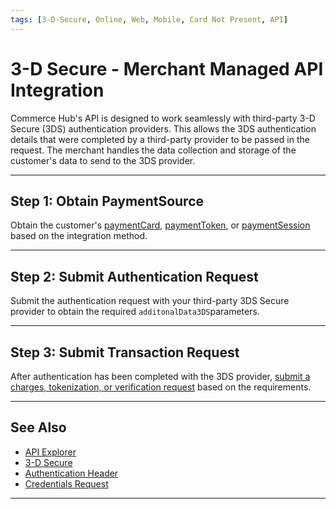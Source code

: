 ```yaml
---
tags: [3-D-Secure, Online, Web, Mobile, Card Not Present, API]
---
```


# 3-D Secure - Merchant Managed API Integration

Commerce Hub's API is designed to work seamlessly with third-party 3-D Secure (3DS) authentication providers. This allows the 3DS authentication details that were completed by a third-party provider to be passed in the request. The merchant handles the data collection and storage of the customer's data to send to the 3DS provider.

---

## Step 1: Obtain PaymentSource

Obtain the customer's [paymentCard](?path=docs/Resources/Guides/Payment-Sources/Payment-Card.md), [paymentToken](?path=docs/Resources/API-Documents/Payments_VAS/Payment-Token.md), or [paymentSession](?path+docs/Online-Mobile-Digital/Checkout/API/API-Only.md) based on the integration method.

---

## Step 2: Submit Authentication Request

Submit the authentication request with your third-party 3DS Secure provider to obtain the required `additonalData3DS`parameters.

---

## Step 3: Submit Transaction Request

After authentication has been completed with the 3DS provider, [submit a charges, tokenization, or verification request](?path=docs/Online-Mobile-Digital/3D-Secure/3DS-Request.md) based on the requirements.

---

## See Also

- [API Explorer](../api/?type=post&path=/payments/v1/charges)
- [3-D Secure](?path=docs/Online-Mobile-Digital/3D-Secure/3DSecure.md)
- [Authentication Header](?path=docs/Resources/API-Documents/Authentication-Header.md)
- [Credentials Request](?path=docs/Resources/API-Documents/Security/Credentials.md)

---
